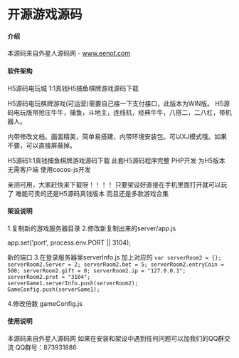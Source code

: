# 开源游戏源码

#### 介绍
本源码来自外星人源码网 - www.eenot.com

#### 软件架构

H5源码电玩城 1:1真钱H5捕鱼棋牌游戏源码下载

H5源码电玩棋牌游戏(可运营)需要自己接一下支付接口，此版本为WIN版。
H5源码电玩版带抢庄牛牛，捕鱼，斗地主，连线机，经典牛牛，八搭二，二八杠，带机器人。

内带修改文档。画面精美，简单易搭建，内带环境安装包。可以XJ模式哦。如果不要，可以直接屏蔽掉。

H5源码1:1真钱捕鱼棋牌游戏源码下载
此套H5源码程序完整 PHP开发 为H5版本 无需客户端 使用cocos-js开发

亲测可用，大家赶快来下载呀！！！！
只要架设好直接在手机里面打开就可以玩了 难能可贵的还是H5源码真钱版本 而且还是多款游戏合集

#### 架设说明
1.复制新的游戏服务器目录
2.修改新复制出来的server/app.js

app.set('port', process.env.PORT || 3104);

新的端口
3.在登录服务器里serverInfo.js 加上对应的
`
var serverRoom2 = {};
serverRoom2.Server = 2;
serverRoom2.bet = 5;
serverRoom2.entryCoin = 500;
serverRoom2.gift = 0;
serverRoom2.ip = "127.0.0.1";
serverRoom2.prot = "3104";		
serverGame1.serverInfo.push(serverRoom2);
GameConfig.push(serverGame1);
`
		    

4.修改倍数
gameConfig.js


#### 使用说明

本源码来自外星人源码网 如果在安装和架设中遇到任何问题可以加我们的QQ群交流  QQ群号：873931886

